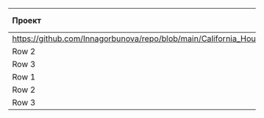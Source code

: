 | Проект                                    | Описание                                                      | Стек технологий                            |
|:------------------------------------------|:-------------------------------------------------------------:| ------------------------------------------:|
| https://github.com/Innagorbunova/repo/blob/main/California_Housing/California_Housing.ipynb                                     | Cell 2                                                        | Cell 3                                     |
| Row 2                                     | Cell 5                                                        | Cell 6                                     |
| Row 3                                     | Cell 8                                                        | Cell 9                                     |
| Row 1                                     | Cell 2                                                        | Cell 3                                     |
| Row 2                                     | Cell 5                                                        | Cell 6                                     |
| Row 3                                     | Cell 8                                                        | Cell 9                                     |
